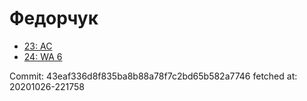 # Федорчук
- [23: AC](23.md)
- [24: WA 6](24.md)

Commit: 43eaf336d8f835ba8b88a78f7c2bd65b582a7746
 fetched at: 20201026-221758

